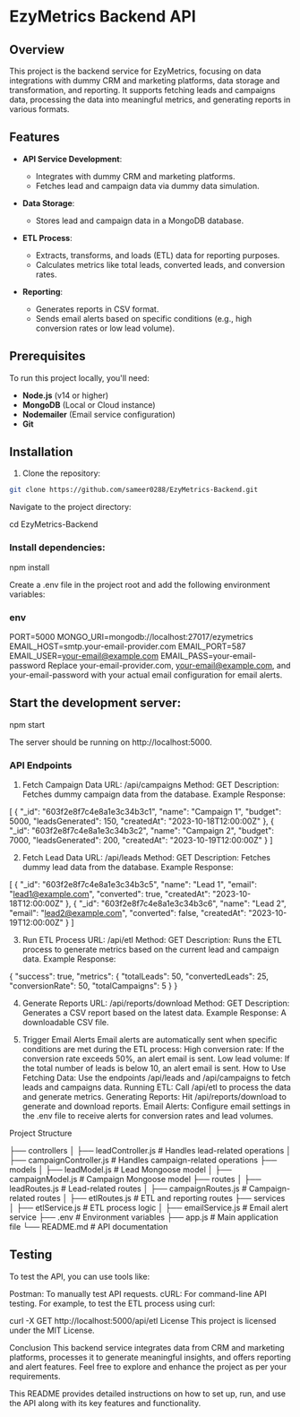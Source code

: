 # EzyMetrics Backend API

## Overview
This project is the backend service for EzyMetrics, focusing on data integrations with dummy CRM and marketing platforms, data storage and transformation, and reporting. It supports fetching leads and campaigns data, processing the data into meaningful metrics, and generating reports in various formats.

## Features
- **API Service Development**: 
  - Integrates with dummy CRM and marketing platforms.
  - Fetches lead and campaign data via dummy data simulation.
  
- **Data Storage**: 
  - Stores lead and campaign data in a MongoDB database.

- **ETL Process**: 
  - Extracts, transforms, and loads (ETL) data for reporting purposes.
  - Calculates metrics like total leads, converted leads, and conversion rates.

- **Reporting**: 
  - Generates reports in CSV format.
  - Sends email alerts based on specific conditions (e.g., high conversion rates or low lead volume).

## Prerequisites
To run this project locally, you'll need:
- **Node.js** (v14 or higher)
- **MongoDB** (Local or Cloud instance)
- **Nodemailer** (Email service configuration)
- **Git**

## Installation
1. Clone the repository:

```bash
git clone https://github.com/sameer0288/EzyMetrics-Backend.git

```

Navigate to the project directory:

cd EzyMetrics-Backend

### Install dependencies:

npm install

Create a .env file in the project root and add the following environment variables:

### env

PORT=5000
MONGO_URI=mongodb://localhost:27017/ezymetrics
EMAIL_HOST=smtp.your-email-provider.com
EMAIL_PORT=587
EMAIL_USER=your-email@example.com
EMAIL_PASS=your-email-password
Replace your-email-provider.com, your-email@example.com, and your-email-password with your actual email configuration for email alerts.

## Start the development server:

npm start

The server should be running on http://localhost:5000.

### API Endpoints

1. Fetch Campaign Data
URL: /api/campaigns
Method: GET
Description: Fetches dummy campaign data from the database.
Example Response:


[
    {
        "_id": "603f2e8f7c4e8a1e3c34b3c1",
        "name": "Campaign 1",
        "budget": 5000,
        "leadsGenerated": 150,
        "createdAt": "2023-10-18T12:00:00Z"
    },
    {
        "_id": "603f2e8f7c4e8a1e3c34b3c2",
        "name": "Campaign 2",
        "budget": 7000,
        "leadsGenerated": 200,
        "createdAt": "2023-10-19T12:00:00Z"
    }
]


2. Fetch Lead Data
URL: /api/leads
Method: GET
Description: Fetches dummy lead data from the database.
Example Response:

[
    {
        "_id": "603f2e8f7c4e8a1e3c34b3c5",
        "name": "Lead 1",
        "email": "lead1@example.com",
        "converted": true,
        "createdAt": "2023-10-18T12:00:00Z"
    },
    {
        "_id": "603f2e8f7c4e8a1e3c34b3c6",
        "name": "Lead 2",
        "email": "lead2@example.com",
        "converted": false,
        "createdAt": "2023-10-19T12:00:00Z"
    }
]


3. Run ETL Process
URL: /api/etl
Method: GET
Description: Runs the ETL process to generate metrics based on the current lead and campaign data.
Example Response:

{
    "success": true,
    "metrics": {
        "totalLeads": 50,
        "convertedLeads": 25,
        "conversionRate": 50,
        "totalCampaigns": 5
    }
}


4. Generate Reports
URL: /api/reports/download
Method: GET
Description: Generates a CSV report based on the latest data.
Example Response:
A downloadable CSV file.


5. Trigger Email Alerts
Email alerts are automatically sent when specific conditions are met during the ETL process:
High conversion rate: If the conversion rate exceeds 50%, an alert email is sent.
Low lead volume: If the total number of leads is below 10, an alert email is sent.
How to Use
Fetching Data: Use the endpoints /api/leads and /api/campaigns to fetch leads and campaigns data.
Running ETL: Call /api/etl to process the data and generate metrics.
Generating Reports: Hit /api/reports/download to generate and download reports.
Email Alerts: Configure email settings in the .env file to receive alerts for conversion rates and lead volumes.


Project Structure

├── controllers
│   ├── leadController.js     # Handles lead-related operations
│   ├── campaignController.js  # Handles campaign-related operations
├── models
│   ├── leadModel.js          # Lead Mongoose model
│   ├── campaignModel.js      # Campaign Mongoose model
├── routes
│   ├── leadRoutes.js         # Lead-related routes
│   ├── campaignRoutes.js     # Campaign-related routes
│   ├── etlRoutes.js          # ETL and reporting routes
├── services
│   ├── etlService.js         # ETL process logic
│   ├── emailService.js       # Email alert service
├── .env                      # Environment variables
├── app.js                    # Main application file
└── README.md                 # API documentation

## Testing
To test the API, you can use tools like:

Postman: To manually test API requests.
cURL: For command-line API testing.
For example, to test the ETL process using curl:


curl -X GET http://localhost:5000/api/etl
License
This project is licensed under the MIT License.

Conclusion
This backend service integrates data from CRM and marketing platforms, processes it to generate meaningful insights, and offers reporting and alert features. Feel free to explore and enhance the project as per your requirements.

This README provides detailed instructions on how to set up, run, and use the API along with its key features and functionality.
